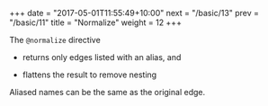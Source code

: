 +++
date = "2017-05-01T11:55:49+10:00"
next = "/basic/13"
prev = "/basic/11"
title = "Normalize"
weight = 12
+++

The `@normalize` directive

* returns only edges listed with an alias, and

* flattens the result to remove nesting

Aliased names can be the same as the original edge.


